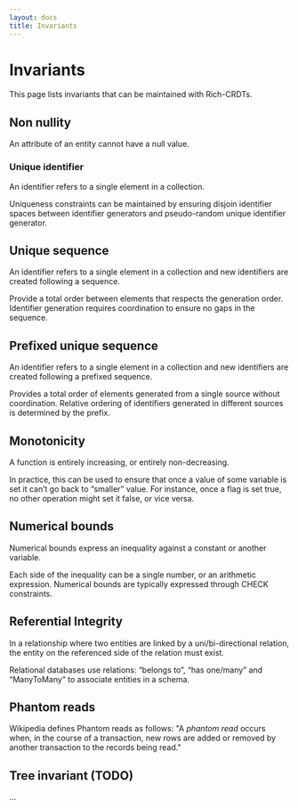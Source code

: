 ```yaml
---
layout: docs
title: Invariants
---
```


# Invariants

This page lists invariants that can be maintained with Rich-CRDTs.

## Non nullity

An attribute of an entity cannot have a null value.

### Unique identifier

An identifier refers to a single element in a collection.

Uniqueness constraints can be maintained by ensuring disjoin identifier spaces between identifier generators and pseudo-random unique identifier generator.

## Unique sequence

An identifier refers to a single element in a collection and new identifiers are created following a sequence.

Provide a total order between elements that respects the generation order. Identifier generation requires coordination to ensure no gaps in the sequence.

## Prefixed unique sequence

An identifier refers to a single element in a collection and new identifiers are created following a prefixed sequence.

Provides a total order of elements generated from a single source without coordination. Relative ordering of identifiers generated in different sources is determined by the prefix.

## Monotonicity

A function is entirely increasing, or entirely non-decreasing.

In practice, this can be used to ensure that once a value of some variable is set it can’t go back to “smaller” value. For instance, once a flag is set true, no other operation might set it false, or vice versa.

## Numerical bounds

Numerical bounds express an inequality against a constant or another variable.

Each side of the inequality can be a single number, or an arithmetic expression. Numerical bounds are typically expressed through CHECK constraints.

## Referential Integrity

In a relationship where two entities are linked by a uni/bi-directional relation, the entity on the referenced side of the relation must exist.

Relational databases use relations: “belongs to”, “has one/many” and “ManyToMany” to associate entities in a schema.

## Phantom reads

Wikipedia defines Phantom reads as follows: "A _phantom read_ occurs when, in the course of a transaction, new rows are added or removed by another transaction to the records being read."

## Tree invariant (TODO)

...
